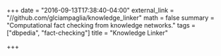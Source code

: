 +++
date = "2016-09-13T17:38:40-04:00"
external_link = "//github.com/glciampaglia/knowledge_linker"
math = false
summary = "Computational fact checking from knowledge networks."
tags = ["dbpedia", "fact-checking"]
title = "Knowledge Linker"

+++


